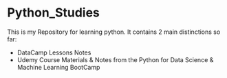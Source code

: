 # Python_Studies
This is my Repository for learning python. It contains 2 main distinctions so far: 
 - DataCamp Lessons Notes
 - Udemy Course Materials & Notes from the Python for Data Science & Machine Learning BootCamp
